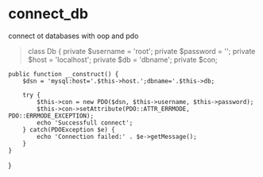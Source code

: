 # connect_db
connect ot databases with oop and pdo


>class Db {
    private $username = 'root';
    private $password = '';
    private $host = 'localhost';
    private $db = 'dbname';
    private $con;

    public function __construct() {
        $dsn = 'mysql:host='.$this->host.';dbname='.$this->db;

        try {
            $this->con = new PDO($dsn, $this->username, $this->password);
            $this->con->setAttribute(PDO::ATTR_ERRMODE, PDO::ERRMODE_EXCEPTION);
            echo 'Successfull connect';
        } catch(PDOException $e) {
            echo 'Connection failed:' . $e->getMessage();
        }
    }

}
